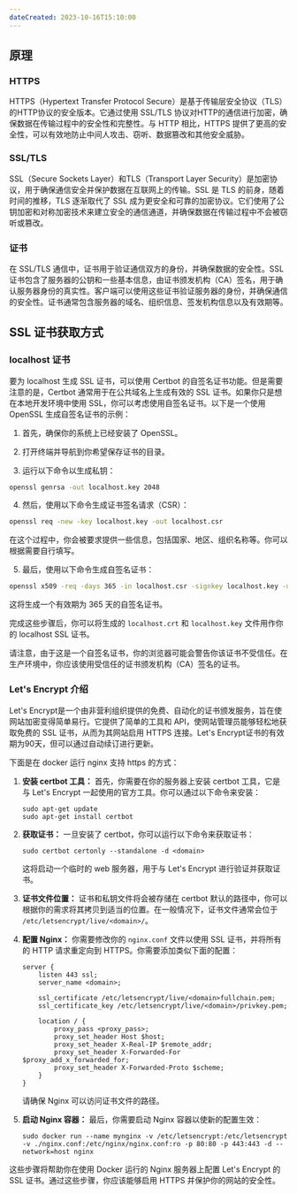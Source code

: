 ```yaml
---
dateCreated: 2023-10-16T15:10:00
---
```

## 原理
### HTTPS
HTTPS（Hypertext Transfer Protocol Secure）是基于传输层安全协议（TLS）的HTTP协议的安全版本。它通过使用 SSL/TLS 协议对HTTP的通信进行加密，确保数据在传输过程中的安全性和完整性。与 HTTP 相比，HTTPS 提供了更高的安全性，可以有效地防止中间人攻击、窃听、数据篡改和其他安全威胁。
### SSL/TLS
SSL（Secure Sockets Layer）和TLS（Transport Layer Security）是加密协议，用于确保通信安全并保护数据在互联网上的传输。SSL 是 TLS 的前身，随着时间的推移，TLS 逐渐取代了 SSL 成为更安全和可靠的加密协议。它们使用了公钥加密和对称加密技术来建立安全的通信通道，并确保数据在传输过程中不会被窃听或篡改。
### 证书
在 SSL/TLS 通信中，证书用于验证通信双方的身份，并确保数据的安全性。SSL证书包含了服务器的公钥和一些基本信息，由证书颁发机构（CA）签名，用于确认服务器身份的真实性。客户端可以使用这些证书验证服务器的身份，并确保通信的安全性。证书通常包含服务器的域名、组织信息、签发机构信息以及有效期等。
## SSL 证书获取方式
### localhost 证书
要为 localhost 生成 SSL 证书，可以使用 Certbot 的自签名证书功能。但是需要注意的是，Certbot 通常用于在公共域名上生成有效的 SSL 证书。如果你只是想在本地开发环境中使用 SSL，你可以考虑使用自签名证书。以下是一个使用 OpenSSL 生成自签名证书的示例：

1. 首先，确保你的系统上已经安装了 OpenSSL。

2. 打开终端并导航到你希望保存证书的目录。

3. 运行以下命令以生成私钥：

```bash
openssl genrsa -out localhost.key 2048
```

4. 然后，使用以下命令生成证书签名请求（CSR）：

```bash
openssl req -new -key localhost.key -out localhost.csr
```

在这个过程中，你会被要求提供一些信息，包括国家、地区、组织名称等。你可以根据需要自行填写。

5. 最后，使用以下命令生成自签名证书：

```bash
openssl x509 -req -days 365 -in localhost.csr -signkey localhost.key -out localhost.crt
```

这将生成一个有效期为 365 天的自签名证书。

完成这些步骤后，你可以将生成的 `localhost.crt` 和 `localhost.key` 文件用作你的 localhost SSL 证书。

请注意，由于这是一个自签名证书，你的浏览器可能会警告你该证书不受信任。在生产环境中，你应该使用受信任的证书颁发机构（CA）签名的证书。

### Let's Encrypt 介绍
Let's Encrypt是一个由非营利组织提供的免费、自动化的证书颁发服务，旨在使网站加密变得简单易行。它提供了简单的工具和 API，使网站管理员能够轻松地获取免费的 SSL 证书，从而为其网站启用 HTTPS 连接。Let's Encrypt证书的有效期为90天，但可以通过自动续订进行更新。

下面是在 docker 运行 nginx 支持 https 的方式：

1. **安装 certbot 工具：** 首先，你需要在你的服务器上安装 certbot 工具，它是与 Let's Encrypt 一起使用的官方工具。你可以通过以下命令来安装：

   ```shell
   sudo apt-get update
   sudo apt-get install certbot
   ```

2. **获取证书：** 一旦安装了 certbot，你可以运行以下命令来获取证书：

   ```shell
   sudo certbot certonly --standalone -d <domain>
   ```

   这将启动一个临时的 web 服务器，用于与 Let's Encrypt 进行验证并获取证书。

3. **证书文件位置：** 证书和私钥文件将会被存储在 certbot 默认的路径中，你可以根据你的需求将其拷贝到适当的位置。在一般情况下，证书文件通常会位于 `/etc/letsencrypt/live/<domain>/`。

4. **配置 Nginx：** 你需要修改你的 `nginx.conf` 文件以使用 SSL 证书，并将所有的 HTTP 请求重定向到 HTTPS。你需要添加类似下面的配置：

   ```
   server {
       listen 443 ssl;
       server_name <domain>;

       ssl_certificate /etc/letsencrypt/live/<domain>fullchain.pem;
       ssl_certificate_key /etc/letsencrypt/live/<domain>/privkey.pem;

       location / {
           proxy_pass <proxy_pass>;
           proxy_set_header Host $host;
           proxy_set_header X-Real-IP $remote_addr;
           proxy_set_header X-Forwarded-For $proxy_add_x_forwarded_for;
           proxy_set_header X-Forwarded-Proto $scheme;
       }
   }
   ```

   请确保 Nginx 可以访问证书文件的路径。

5. **启动 Nginx 容器：** 最后，你需要启动 Nginx 容器以使新的配置生效：

   ```
   sudo docker run --name mynginx -v /etc/letsencrypt:/etc/letsencrypt -v ./nginx.conf:/etc/nginx/nginx.conf:ro -p 80:80 -p 443:443 -d --network=host nginx
   ```

这些步骤将帮助你在使用 Docker 运行的 Nginx 服务器上配置 Let's Encrypt 的 SSL 证书。通过这些步骤，你应该能够启用 HTTPS 并保护你的网站的安全性。
